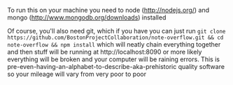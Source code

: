 To run this on your machine you need to node (http://nodejs.org/) and mongo (http://www.mongodb.org/downloads) installed

Of course, you'll also need git, which if you have you can just run 
`git clone https://github.com/BostonProjectCollaboration/note-overflow.git && cd note-overflow && npm install`
which will neatly chain everything together and then stuff will be running at http://localhost:8090 or more likely everything will be broken and your computer will be raining errors. This is pre-even-having-an-alphabet-to-describe-aka-prehistoric quality software so your mileage will vary from very poor to poor
